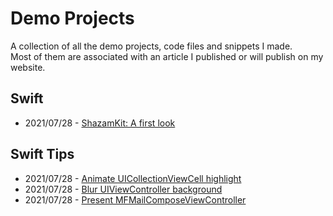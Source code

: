 # Demo Projects

A collection of all the demo projects, code files and snippets I made.
<br>
Most of them are associated with an article I published or will publish on my website.

## Swift

- 2021/07/28 - [ShazamKit: A first look](https://github.com/Yaacoub-Organisation/shazamkit-a-first-look.git)

## Swift Tips

- 2021/07/28 - [Animate UICollectionViewCell highlight](https://github.com/Yaacoub-Organisation/animate-uicollectionviewcell-highlight.git)
- 2021/07/28 - [Blur UIViewController background](https://github.com/Yaacoub-Organisation/blur-uiviewcontroller-background.git)
- 2021/07/28 - [Present MFMailComposeViewController](https://github.com/Yaacoub-Organisation/present-mfmailcomposeviewcontroller.git)
